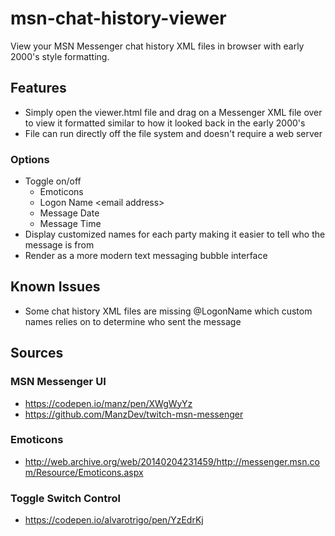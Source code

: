 # msn-chat-history-viewer

View your MSN Messenger chat history XML files in browser with early 2000's style formatting.

## Features

- Simply open the viewer.html file and drag on a Messenger XML file over to view it formatted similar to how it looked back in the early 2000's
- File can run directly off the file system and doesn't require a web server

### Options

- Toggle on/off
  - Emoticons
  - Logon Name \<email address\>
  - Message Date
  - Message Time
- Display customized names for each party making it easier to tell who the message is from
- Render as a more modern text messaging bubble interface

## Known Issues

- Some chat history XML files are missing @LogonName which custom names relies on to determine who sent the message

## Sources

### MSN Messenger UI

- https://codepen.io/manz/pen/XWgWyYz
- https://github.com/ManzDev/twitch-msn-messenger

### Emoticons

- http://web.archive.org/web/20140204231459/http://messenger.msn.com/Resource/Emoticons.aspx

### Toggle Switch Control

- https://codepen.io/alvarotrigo/pen/YzEdrKj
